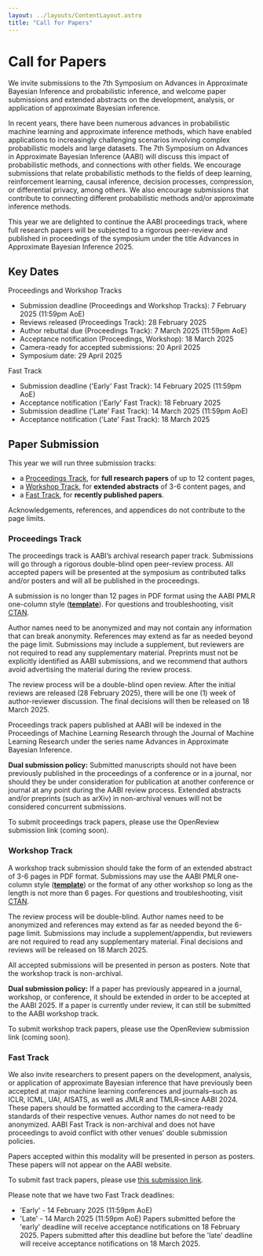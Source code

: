 ```yaml
---
layout: ../layouts/ContentLayout.astro
title: "Call for Papers"
---
```


# Call for Papers

We invite submissions to the 7th Symposium on Advances in Approximate Bayesian Inference and probabilistic inference, and welcome paper submissions and extended abstracts on the development, analysis, or application of approximate Bayesian inference.

In recent years, there have been numerous advances in probabilistic machine learning and approximate inference methods, which have enabled applications to increasingly challenging scenarios involving complex probabilistic models and large datasets.
The 7th Symposium on Advances in Approximate Bayesian Inference (AABI) will discuss this impact of probabilistic methods, and connections with other fields.
We encourage submissions that relate probabilistic methods to the fields of deep learning, reinforcement learning, causal inference, decision processes, compression, or differential privacy, among others.
We also encourage submissions that contribute to connecting different probabilistic methods and/or approximate inference methods.

This year we are delighted to continue the AABI proceedings track, where full research papers will be subjected to a rigorous peer-review and published in proceedings of the symposium under the title Advances in Approximate Bayesian Inference 2025. <!-- The proceedings are available here. -->

## Key Dates

Proceedings and Workshop Tracks
- Submission deadline (Proceedings and Workshop Tracks): 7 February 2025 (11:59pm AoE)
- Reviews released (Proceedings Track): 28 February 2025
- Author rebuttal due (Proceedings Track): 7 March 2025 (11:59pm AoE)
- Acceptance notification (Proceedings, Workshop): 18 March 2025
- Camera-ready for accepted submissions: 20 April 2025
- Symposium date: 29 April 2025

Fast Track
- Submission deadline ('Early' Fast Track): 14 February 2025 (11:59pm AoE)
- Acceptance notification ('Early' Fast Track): 18 February 2025
- Submission deadline ('Late' Fast Track): 14 March 2025 (11:59pm AoE)
- Acceptance notification ('Late' Fast Track): 18 March 2025


<!-- ## Poster Information for Authors -->
<!---->
<!-- It is the responsibility of the authors to print and bring their own posters to the symposium. Due to space constraints, posters cannot exceed A1 width. That is, the maximum width is 594 mm (23.4 in). A0 posters are permitted in portrait orientation but not in landscape. -->
<!---->
<!-- ## Camera ready instructions for accepted papers -->
<!---->
<!-- Camera ready versions of accepted papers should be deanonymized, listing author names and affiliations, and incorporate the feedback provided by reviewers. We allow an additional page to account for them (i.e., max 7 pages for the workshop track and 13 pages for the proceedings track). Updated manuscripts should be uploaded to OpenReview by 12 July 2024. -->

## Paper Submission

This year we will run three submission tracks:

- a [Proceedings Track](#proceedings-track), for **full research papers** of up to 12 content pages,
- a [Workshop Track](#workshop-track), for **extended abstracts** of 3-6 content pages, and
- a [Fast Track](#fast-track), for **recently published papers**.

Acknowledgements, references, and appendices do not contribute to the page limits.

### Proceedings Track

The proceedings track is AABI’s archival research paper track. Submissions will go through a rigorous double-blind open peer-review process. All accepted papers will be presented at the symposium as contributed talks and/or posters and will all be published in the proceedings.

A submission is no longer than 12 pages in PDF format using the AABI PMLR one-column style ([**template**](https://approximateinference.org/pmlr/aabi2024proceedings.zip)). For questions and troubleshooting, visit [CTAN](https://ctan.org/tex-archive/macros/latex/contrib/jmlr).

Author names need to be anonymized and may not contain any information that can break anonymity. References may extend as far as needed beyond the page limit. Submissions may include a supplement, but reviewers are not required to read any supplementary material. Preprints must not be explicitly identified as AABI submissions, and we recommend that authors avoid advertising the material during the review process.

The review process will be a double-blind open review. After the initial reviews are released (28 February 2025), there will be one (1) week of author-reviewer discussion. The final decisions will then be released on 18 March 2025.

Proceedings track papers published at AABI will be indexed in the Proceedings of Machine Learning Research through the Journal of Machine Learning Research under the series name Advances in Approximate Bayesian Inference.

**Dual submission policy:** Submitted manuscripts should not have been previously published in the proceedings of a conference or in a journal, nor should they be under consideration for publication at another conference or journal at any point during the AABI review process. Extended abstracts and/or preprints (such as arXiv) in non-archival venues will not be considered concurrent submissions.

To submit proceedings track papers, please use the OpenReview submission link (coming soon).

### Workshop Track

A workshop track submission should take the form of an extended abstract of 3-6 pages in PDF format. Submissions may use the AABI PMLR one-column style ([**template**](https://approximateinference.org/pmlr/aabi2024workshop.zip)) or the format of any other workshop so long as the length is not more than 6 pages.
For questions and troubleshooting, visit [CTAN](https://ctan.org/tex-archive/macros/latex/contrib/jmlr).

The review process will be double-blind. Author names need to be anonymized and references may extend as far as needed beyond the 6-page limit. Submissions may include a supplement/appendix, but reviewers are not required to read any supplementary material. Final decisions and reviews will be released on 18 March 2025.

All accepted submissions will be presented in person as posters. Note that the workshop track is non-archival.

**Dual submission policy:** If a paper has previously appeared in a journal, workshop, or conference, it should be extended in order to be accepted at the AABI 2025. If a paper is currently under review, it can still be submitted to the AABI workshop track.

To submit workshop track papers, please use the OpenReview submission link (coming soon).

### Fast Track

We also invite researchers to present papers on the development, analysis, or application of approximate Bayesian inference that have previously been accepted at major machine learning conferences and journals–such as ICLR, ICML, UAI, AISATS, as well as JMLR and TMLR–since AABI 2024. These papers should be formatted according to the camera-ready standards of their respective venues. Author names do not need to be anonymized. AABI Fast Track is non-archival and does not have proceedings to avoid conflict with other venues' double submission policies.

Papers accepted within this modality will be presented in person as posters. These papers will not appear on the AABI website.

To submit fast track papers, please use [this submission link](https://docs.google.com/forms/d/e/1FAIpQLSfKiOa3NLTtWDjfBovw1rhhZg04fmfSqzM6SpheIy8z9HXVyw/viewform?usp=dialog).

Please note that we have two Fast Track deadlines:
- 'Early' - 14 February 2025 (11:59pm AoE)
- 'Late' - 14 March 2025 (11:59pm AoE)
Papers submitted before the 'early' deadline will receive acceptance notifications on 18 February 2025. Papers submitted after this deadline but before the 'late' deadline will receive acceptance notifications on 18 March 2025.
